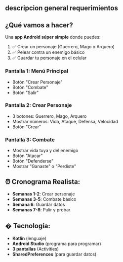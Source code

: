 ## descripcion general requerimientos

## ¿Qué vamos a hacer?
Una **app Android súper simple** donde puedes:
1. ✅ Crear un personaje (Guerrero, Mago o Arquero)
2. ✅ Pelear contra un enemigo básico
3. ✅ Guardar tu personaje en el celular


### Pantalla 1: Menú Principal
- Botón "Crear Personaje"
- Botón "Combate" 
- Botón "Salir"

### Pantalla 2: Crear Personaje
- 3 botones: Guerrero, Mago, Arquero
- Mostrar números: Vida, Ataque, Defensa, Velocidad
- Botón "Crear"

### Pantalla 3: Combate
- Mostrar vida tuya y del enemigo
- Botón "Atacar"
- Botón "Defenderse"
- Mostrar "Ganaste" o "Perdiste"

## ⏰ Cronograma Realista:
- **Semanas 1-2**: Crear personaje
- **Semanas 3-5**: Combate básico  
- **Semana 6**: Guardar datos
- **Semanas 7-8**: Pulir y probar

## �️ Tecnología:
- **Kotlin** (lenguaje)
- **Android Studio** (programa para programar)
- **3 pantallas** (Activities)
- **SharedPreferences** (para guardar datos)
